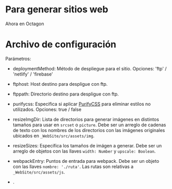 # Para generar sitios web

Ahora en Octagon

# Archivo de configuración

Parámetros:

 - deploymentMethod: Método de despliegue para el sitio.
   Opciones: 'ftp' / 'netlify' / 'firebase'

 - ftphost: Host destino para despligue con ftp.

 - ftppath: Directorio destino para despligue con ftp.

 - purifycss: Especifica si aplicar [PurifyCSS](https://github.com/purifycss/purifycss) para eliminar estilos no utilizados.
   Opciones: true / false

 - resizeImgDir: Lista de directorios para generar imágenes en distintos tamaños para usar en `srcset` o `picture`. Debe ser un arreglo de cadenas de texto con los nombres de los directorios con las imágenes originales ubicados en `_WebSite/src/assets/img`.

 - resizeSizes: Especifica los tamaños de imágen a generar. Debe ser un arreglo de objetos con las llaves `width: Number` y `upscale: Boolean`.

 - webpackEntry: Puntos de entrada para webpack. Debe ser un objeto con las llaves `nombre: './ruta'`. Las rutas son relativas a `_WebSite/src/assets/js`.

 - .